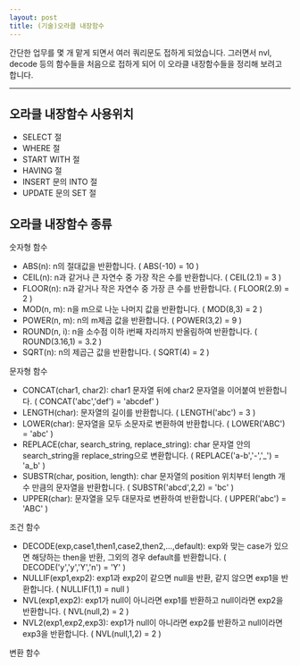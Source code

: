 ```yaml
---
layout: post
title: (기술)오라클 내장함수
---
```


간단한 업무를 몇 개 맡게 되면서 여러 쿼리문도 접하게 되었습니다.
그러면서 nvl, decode 등의 함수들을 처음으로 접하게 되어 이 오라클 내장함수들을 정리해 보려고 합니다.

 ---

오라클 내장함수 사용위치
---

 - SELECT 절
 - WHERE 절
 - START WITH 절
 - HAVING 절
 - INSERT 문의 INTO 절
 - UPDATE 문의 SET 절

오라클 내장함수 종류
---

숫자형 함수

 - ABS(n): n의 절대값을 반환합니다. ( ABS(-10) = 10 )
 - CEIL(n): n과 같거나 큰 자연수 중 가장 작은 수를 반환합니다. ( CEIL(2.1) = 3 )
 - FLOOR(n): n과 같거나 작은 자연수 중 가장 큰 수를 반환합니다. ( FLOOR(2.9) = 2 )
 - MOD(n, m): n을 m으로 나눈 나머지 값을 반환합니다. ( MOD(8,3) = 2 )
 - POWER(n, m): n의 m제곱 값을 반환합니다. ( POWER(3,2) = 9 )
 - ROUND(n, i): n을 소수점 이하 i번째 자리까지 반올림하여 반환합니다. ( ROUND(3.16,1) = 3.2 )
 - SQRT(n): n의 제곱근 값을 반환합니다. ( SQRT(4) = 2 )

문자형 함수

 - CONCAT(char1, char2): char1 문자열 뒤에 char2 문자열을 이어붙여 반환합니다. ( CONCAT('abc','def') = 'abcdef' )
 - LENGTH(char): 문자열의 길이를 반환합니다. ( LENGTH('abc') = 3 )
 - LOWER(char): 문자열을 모두 소문자로 변환하여 반환합니다. ( LOWER('ABC') = 'abc' )
 - REPLACE(char, search_string, replace_string): char 문자열 안의 search_string을 replace_string으로 변환합니다. ( REPLACE('a-b','-','_') = 'a_b' )
 - SUBSTR(char, position, length): char 문자열의 position 위치부터 length 개수 만큼의 문자열을 반환합니다. ( SUBSTR('abcd',2,2) = 'bc' )
 - UPPER(char): 문자열을 모두 대문자로 변환하여 반환합니다. ( UPPER('abc') = 'ABC' )
 
조건 함수

 - DECODE(exp,case1,then1,case2,then2,…,default): exp와 맞는 case가 있으면 해당하는 then을 반환, 그외의 경우 default를 반환합니다. ( DECODE('y','y','Y','n') = 'Y' )
 - NULLIF(exp1,exp2): exp1과 exp2이 같으면 null을 반환, 같지 않으면 exp1을 반환합니다. ( NULLIF(1,1) = null )
 - NVL(exp1,exp2): exp1가 null이 아니라면 exp1를 반환하고 null이라면 exp2을 반환합니다. ( NVL(null,2) = 2 )
 - NVL2(exp1,exp2,exp3): exp1가 null이 아니라면 exp2를 반환하고 null이라면 exp3을 반환합니다. ( NVL(null,1,2) = 2 )
 
변환 함수
